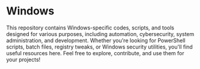 # Windows
This repository contains Windows-specific codes, scripts, and tools designed for various purposes, including automation, cybersecurity, system administration, and development. Whether you're looking for PowerShell scripts, batch files, registry tweaks, or Windows security utilities, you'll find useful resources here. Feel free to explore, contribute, and use them for your projects! 

